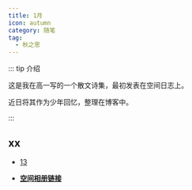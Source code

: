 ```yaml
---
title: 1月
icon: autumn
category: 随笔
tag:
  - 秋之思
---
```


::: tip 介绍

这是我在高一写的一个散文诗集，最初发表在空间日志上。

近日将其作为少年回忆，整理在博客中。

:::

<!-- more -->

## xx

- [13](13.md)

- [**空间相册链接**](https://h5.qzone.qq.com/ugc/share/?sharetag=7C43C7A8C547ED48D9D15448BEECAF99&subtype=3&ciphertext=&sid=&blog_photo=&g=&res_uin=1178522294&cellid=V10JYlHT4Y23uM&subid=&bp1=&bp2=&bp7=&appid=4&g_f=2000000103)
